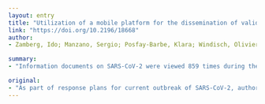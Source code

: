```yaml
---
layout: entry
title: "Utilization of a mobile platform for the dissemination of validated institutional measurements during CoVid-19 Outbreak: A practical example in the Children's Hospital"
link: "https://doi.org/10.2196/18668"
author:
- Zamberg, Ido; Manzano, Sergio; Posfay-Barbe, Klara; Windisch, Olivier; Agoritsas, Thomas; Schiffer, Eduardo

summary:
- "Information documents on SARS-CoV-2 were viewed 859 times during the period of February 25 to March 13, 2020. The aim of this paper is to describe the utilization of a dedicated mHealth platform to disseminate up-to-date and validated information about the outbreak. Medical staff felt reassured and informed in daily practice. A solid communication strategy is needed to increase the reach of valid information to health professionals and reduce misinformation."

original:
- "As part of response plans for current outbreak of SARS-CoV-2, authorities are drafting and implementing containment measures across jurisdictions worldwide in the effort to slow transmission and infection rate. A solid communication strategy is needed to increase the reach of valid information to health professionals, reduce misinformation, and efficiently implement recommended measures. OBJECTIVE: The aim of this paper is to describe the utilization of a dedicated mHealth platform to disseminate up-to-date and validated information about the SARS-CoV-2 to all medical staff of the Children's Hospital at the University Hospitals of Geneva. METHODS: Three documents containing institutional information concerning screening, local containment procedures as well as FAQ for parents were made available to the staff through a mobile application developed in the University of Geneva, Switzerland. Using a third-party statistics tool, we anonymously monitored user activity as well as content utilization patterns since the diagnostic of the first case of SARS-CoV-2 in Switzerland on February 25, 2020. RESULTS: During the period of February 25 to March 13, 2020 (18 days) information documents on SARS-CoV-2 were viewed 859 times which amounted for 35.6% of total content views. User activity increased significantly with 50.8 (SD = 14.4) vs 26.4 (SD = 9.8) users per day comparing to previous weeks (p < 0.001). In addition, sessions number per day more than doubled during mentioned period (p < 0.001). In a survey medical staff found the information easy to find within the application. On a 10 point Likert-scale the ability of the application to reassure staff in clinical practice was rated 7.6 (SD = 2.1), time-saving ability was rated 8.5/10 (SD = 2.1) and the need to look for information from other sources was rated with a score of 5.9/10 (SD = 3.3). CONCLUSIONS: The use of a mHealth solution to disseminate novel coronavirus related information seemed to be an effective and timesaving communication channel within our institution during SARS-CoV-2 outbreak. Medical staff felt reassured and informed in daily practice. More research should be done concerning the clinical impact and outcomes of the integration of mHealth solutions as a communication channel of validated information within health institutions."
---
```



